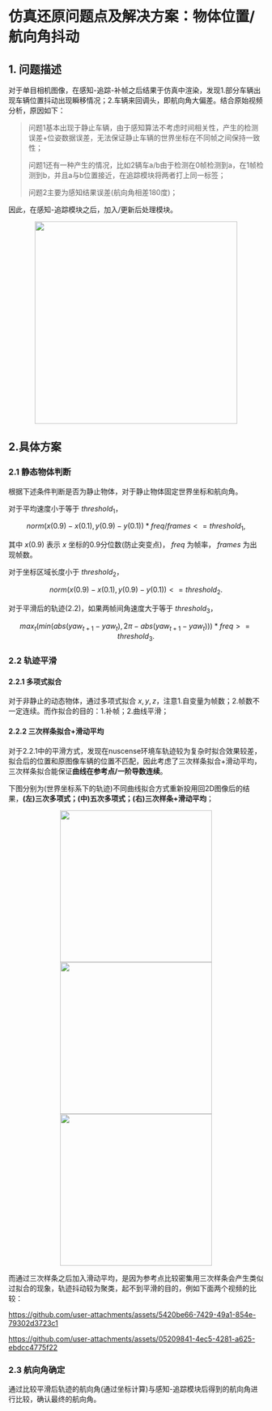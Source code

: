 # 仿真还原问题点及解决方案：物体位置/航向角抖动

## 1. 问题描述

对于单目相机图像，在感知-追踪-补帧之后结果于仿真中渲染，发现1.部分车辆出现车辆位置抖动出现瞬移情况；2.车辆来回调头，即航向角大偏差。结合原始视频分析，原因如下：

> 问题1基本出现于静止车辆，由于感知算法不考虑时间相关性，产生的检测误差+位姿数据误差，无法保证静止车辆的世界坐标在不同帧之间保持一致性；
> 
> 问题1还有一种产生的情况，比如2辆车a/b由于检测在0帧检测到a，在1帧检测到b，并且a与b位置接近，在追踪模块将两者打上同一标签；
> 
> 问题2主要为感知结果误差(航向角相差180度)；

因此，在感知-追踪模块之后，加入/更新后处理模块。

<div align=center>
<img src="https://github.com/user-attachments/assets/f40c0855-c724-40b5-b694-fb4e16ffee33" width="400px">
</div>

## 2.具体方案

### 2.1 静态物体判断

根据下述条件判断是否为静止物体，对于静止物体固定世界坐标和航向角。

对于平均速度小于等于 $threshold_1$，

$$
   norm(x(0.9) - x(0.1),y(0.9)-y(0.1)) * freq / frames <= threshold_1, 
$$

其中 $x(0.9)$ 表示 $x$ 坐标的0.9分位数(防止突变点)， $freq$ 为帧率， $frames$ 为出现帧数。

对于坐标区域长度小于 $threshold_2$，

$$
   norm(x(0.9) - x(0.1),y(0.9)-y(0.1))  <= threshold_2.
$$

对于平滑后的轨迹(2.2)，如果两帧间角速度大于等于 $threshold_3$，

$$
   max_t(min(abs(yaw_{t+1} - yaw_t), 2\pi - abs(yaw_{t+1} - yaw_t))) * freq >= threshold_3.
$$

### 2.2 轨迹平滑

#### 2.2.1 多项式拟合
对于非静止的动态物体，通过多项式拟合 $x,y,z$，注意1.自变量为帧数；2.帧数不一定连续。而作拟合的目的：1.补帧；2.曲线平滑；

#### 2.2.2 三次样条拟合+滑动平均
对于2.2.1中的平滑方式，发现在nuscense环境车轨迹较为复杂时拟合效果较差，拟合后的位置和原图像车辆的位置不匹配，因此考虑了三次样条拟合+滑动平均，三次样条拟合能保证**曲线在参考点/一阶导数连续**。

下图分别为(世界坐标系下的轨迹)不同曲线拟合方式重新投用回2D图像后的结果，**(左)三次多项式；(中)五次多项式；(右)三次样条+滑动平均**；
<div align=center>
   <img src="https://github.com/user-attachments/assets/ecb6a4f1-9be6-4cd3-8f58-6f7a7e04c770" width="300px">
   <img src="https://github.com/user-attachments/assets/0535617e-34ec-4922-9ae3-022df4577148" width="300px">
   <img src="https://github.com/user-attachments/assets/bae270a7-441e-49e6-9710-96fbaee2091a" width="300px">
</div>

而通过三次样条之后加入滑动平均，是因为参考点比较密集用三次样条会产生类似过拟合的现象，轨迹抖动较为聚类，起不到平滑的目的，例如下面两个视频的比较：

https://github.com/user-attachments/assets/5420be66-7429-49a1-854e-79302d3723c1

https://github.com/user-attachments/assets/05209841-4ec5-4281-a625-ebdcc4775f22

### 2.3 航向角确定

通过比较平滑后轨迹的航向角(通过坐标计算)与感知-追踪模块后得到的航向角进行比较，确认最终的航向角。
